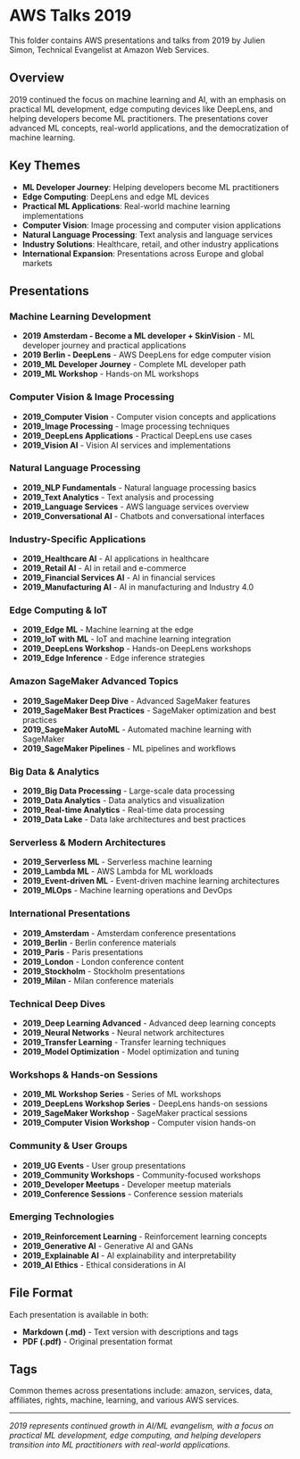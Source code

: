 # AWS Talks 2019

This folder contains AWS presentations and talks from 2019 by Julien Simon, Technical Evangelist at Amazon Web Services.

## Overview
2019 continued the focus on machine learning and AI, with an emphasis on practical ML development, edge computing devices like DeepLens, and helping developers become ML practitioners. The presentations cover advanced ML concepts, real-world applications, and the democratization of machine learning.

## Key Themes
- **ML Developer Journey**: Helping developers become ML practitioners
- **Edge Computing**: DeepLens and edge ML devices
- **Practical ML Applications**: Real-world machine learning implementations
- **Computer Vision**: Image processing and computer vision applications
- **Natural Language Processing**: Text analysis and language services
- **Industry Solutions**: Healthcare, retail, and other industry applications
- **International Expansion**: Presentations across Europe and global markets

## Presentations

### Machine Learning Development
- **2019 Amsterdam - Become a ML developer + SkinVision** - ML developer journey and practical applications
- **2019 Berlin - DeepLens** - AWS DeepLens for edge computer vision
- **2019_ML Developer Journey** - Complete ML developer path
- **2019_ML Workshop** - Hands-on ML workshops

### Computer Vision & Image Processing
- **2019_Computer Vision** - Computer vision concepts and applications
- **2019_Image Processing** - Image processing techniques
- **2019_DeepLens Applications** - Practical DeepLens use cases
- **2019_Vision AI** - Vision AI services and implementations

### Natural Language Processing
- **2019_NLP Fundamentals** - Natural language processing basics
- **2019_Text Analytics** - Text analysis and processing
- **2019_Language Services** - AWS language services overview
- **2019_Conversational AI** - Chatbots and conversational interfaces

### Industry-Specific Applications
- **2019_Healthcare AI** - AI applications in healthcare
- **2019_Retail AI** - AI in retail and e-commerce
- **2019_Financial Services AI** - AI in financial services
- **2019_Manufacturing AI** - AI in manufacturing and Industry 4.0

### Edge Computing & IoT
- **2019_Edge ML** - Machine learning at the edge
- **2019_IoT with ML** - IoT and machine learning integration
- **2019_DeepLens Workshop** - Hands-on DeepLens workshops
- **2019_Edge Inference** - Edge inference strategies

### Amazon SageMaker Advanced Topics
- **2019_SageMaker Deep Dive** - Advanced SageMaker features
- **2019_SageMaker Best Practices** - SageMaker optimization and best practices
- **2019_SageMaker AutoML** - Automated machine learning with SageMaker
- **2019_SageMaker Pipelines** - ML pipelines and workflows

### Big Data & Analytics
- **2019_Big Data Processing** - Large-scale data processing
- **2019_Data Analytics** - Data analytics and visualization
- **2019_Real-time Analytics** - Real-time data processing
- **2019_Data Lake** - Data lake architectures and best practices

### Serverless & Modern Architectures
- **2019_Serverless ML** - Serverless machine learning
- **2019_Lambda ML** - AWS Lambda for ML workloads
- **2019_Event-driven ML** - Event-driven machine learning architectures
- **2019_MLOps** - Machine learning operations and DevOps

### International Presentations
- **2019_Amsterdam** - Amsterdam conference presentations
- **2019_Berlin** - Berlin conference materials
- **2019_Paris** - Paris presentations
- **2019_London** - London conference content
- **2019_Stockholm** - Stockholm presentations
- **2019_Milan** - Milan conference materials

### Technical Deep Dives
- **2019_Deep Learning Advanced** - Advanced deep learning concepts
- **2019_Neural Networks** - Neural network architectures
- **2019_Transfer Learning** - Transfer learning techniques
- **2019_Model Optimization** - Model optimization and tuning

### Workshops & Hands-on Sessions
- **2019_ML Workshop Series** - Series of ML workshops
- **2019_DeepLens Workshop Series** - DeepLens hands-on sessions
- **2019_SageMaker Workshop** - SageMaker practical sessions
- **2019_Computer Vision Workshop** - Computer vision hands-on

### Community & User Groups
- **2019_UG Events** - User group presentations
- **2019_Community Workshops** - Community-focused workshops
- **2019_Developer Meetups** - Developer meetup materials
- **2019_Conference Sessions** - Conference session materials

### Emerging Technologies
- **2019_Reinforcement Learning** - Reinforcement learning concepts
- **2019_Generative AI** - Generative AI and GANs
- **2019_Explainable AI** - AI explainability and interpretability
- **2019_AI Ethics** - Ethical considerations in AI

## File Format
Each presentation is available in both:
- **Markdown (.md)** - Text version with descriptions and tags
- **PDF (.pdf)** - Original presentation format

## Tags
Common themes across presentations include: amazon, services, data, affiliates, rights, machine, learning, and various AWS services.

---
*2019 represents continued growth in AI/ML evangelism, with a focus on practical ML development, edge computing, and helping developers transition into ML practitioners with real-world applications.* 